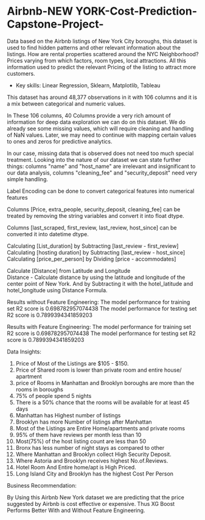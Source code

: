 # Airbnb-NEW YORK-Cost-Prediction-Capstone-Project-
Data based on the Airbnb listings of New York City boroughs, this dataset is used to find hidden patterns and other relevant information about the listings. How are rental properties scattered around the NYC Neighborhood? Prices varying from which factors, room types, local attractions. All this information used to predict the relevant Pricing of the listing to attract more customers.  
- Key skills: Linear Regression, Sklearn, Matplotlib, Tableau

This dataset has around 48,377 observations in it with 106 columns and it is a mix between categorical and numeric values.

In These 106 columns, 40 Columns provide a very rich amount of information for deep data exploration we can do on this dataset. We do already see some missing values, which will require cleaning and handling of NaN values. Later, we may need to continue with mapping certain values to ones and zeros for predictive analytics.

In our case, missing data that is observed does not need too much special treatment. Looking into the nature of our dataset we can state further things: columns "name" and "host_name" are irrelevant and insignificant to our data analysis, columns "cleaning_fee" and "security_deposit" need very simple handling. 

Label Encoding can be done to convert categorical features into numerical features

Columns [Price, extra_people, security_deposit, cleaning_fee] can be treated by removing the string variables and convert it into float dtype.

Columns [last_scraped, first_review, last_review, host_since] can be converted it into datetime dtype.

Calculating [List_duration] by Subtracting [last_review - first_review]
Calculating [hosting duration] by Subtracting [last_review - host_since]
Calculating [price_per_person] by Dividing [price - accommodates]

Calculate [Distance] from Latitude and Longitude  
Distance - Calculate distance by using the latitude and longitude of the center point of New York. 
And by Subtracting it with the hotel_latitude and hotel_longitude using Distance Formula.

Results without Feature Engineering:
The model performance for training set R2 score is 0.698782957074438
The model performance for testing set R2 score is 0.7899394341859203

Results with Feature Engineering:
The model performance for training set R2 score is 0.698782957074438
The model performance for testing set R2 score is 0.7899394341859203

Data Insights:

1. Price of Most of the Listings are $105 - $150.
2. Price of Shared room is lower than private room and entire house/ apartment
3. price of Rooms in Manhattan and Brooklyn boroughs are more than the rooms in boroughs
4. 75% of people spend 5 nights
5. There is a 50% chance that the rooms will be available for at least 45 days 
6. Manhattan has Highest number of listings
7. Brooklyn has more Number of listings after Manhattan 
8. Most of the Listings are Entire Home/apartments and private rooms 
9. 95% of them have reviews per month less than 10 
10. Most(75%) of the host listing count are less than 50 
11. Bronx has less number of night stays as compared to other
12. Where Manhattan and Brooklyn collect High Security Deposit.
13. Where Astoria and Brooklyn receives highest No.of.Reviews.  
14. Hotel Room And Entire home/apt is High Priced.
15. Long Island City and Brooklyn has the highest Cost Per Person

Business Recommendation:

By Using this Airbnb New York dataset we are predicting that the price suggested by Airbnb is cost effective or expensive.
Thus XG Boost Performs Better With and Without Feature Engineering.
